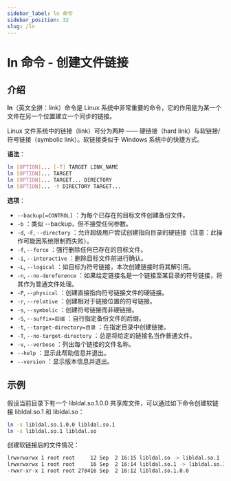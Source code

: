 ```yaml
---
sidebar_label: ln 命令
sidebar_position: 32
slug: /ln
---
```


# ln 命令 - 创建文件链接



## 介绍

**ln**（英文全拼：link）命令是 Linux 系统中非常重要的命令，它的作用是为某一个文件在另一个位置建立一个同步的链接。

Linux 文件系统中的链接（link）可分为两种 —— 硬链接（hard link）与软链接/符号链接（symbolic link）。软链接类似于 Windows 系统中的快捷方式。

**语法**：

```bash
ln [OPTION]... [-T] TARGET LINK_NAME
ln [OPTION]... TARGET
ln [OPTION]... TARGET... DIRECTORY
ln [OPTION]... -t DIRECTORY TARGET...
```

**选项**：

- `--backup[=CONTROL]` ：为每个已存在的目标文件创建备份文件。
- `-b` ：类似 --backup，但不接受任何参数。
- `-d`, `-F`, `--directory` ：允许超级用户尝试创建指向目录的硬链接（注意：此操作可能因系统限制而失败）。
- `-f`, `--force` ：强行删除任何已存在的目标文件。
- `-i`, `--interactive` ：删除目标文件前进行确认。
- `-L`, `--logical` ：如目标为符号链接，本次创建链接时将其解引用。
- `-n`, `--no-dereference` ：如果给定链接名是一个链接至某目录的符号链接，将其作为普通文件处理。
- `-P`, `--physical` ：创建直接指向符号链接文件的硬链接。
- `-r`, `--relative` ：创建相对于链接位置的符号链接。
- `-s`, `--symbolic` ：创建符号链接而非硬链接。
- `-S`, `--suffix=后缀` ：自行指定备份文件的后缀。
- `-t`, `--target-directory=目录` ：在指定目录中创建链接。
- `-T`, `--no-target-directory` ：总是将给定的链接名当作普通文件。
- `-v`, `--verbose` ：列出每个链接的文件名称。
- `--help` ：显示此帮助信息并退出。
- `--version` ：显示版本信息并退出。



## 示例

假设当前目录下有一个 libldal.so.1.0.0 共享库文件，可以通过如下命令创建软链接 libldal.so.1 和 libldal.so：

```bash
ln -s libldal.so.1.0.0 libldal.so.1
ln -s libldal.so.1 libldal.so
```

创建软链接后的文件情况：

```bash
lrwxrwxrwx 1 root root     12 Sep  2 16:15 libldal.so -> libldal.so.1
lrwxrwxrwx 1 root root     16 Sep  2 16:14 libldal.so.1 -> libldal.so.1.0.0
-rwxr-xr-x 1 root root 278416 Sep  2 16:12 libldal.so.1.0.0
```





